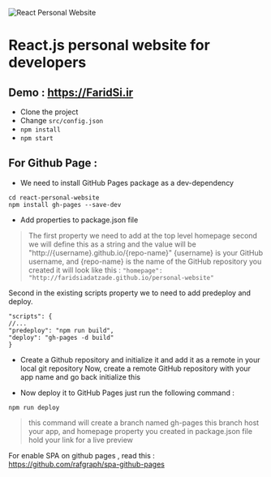 ![React Personal Website](https://raw.githubusercontent.com/faridsi/react-personal-website/master/public/img/readme.png)

# React.js personal website for developers

## Demo : https://FaridSi.ir

- Clone the project
- Change `src/config.json`
- `npm install`
- `npm start`

## For Github Page :

- We need to install GitHub Pages package as a dev-dependency
```
cd react-personal-website
npm install gh-pages --save-dev
```

- Add properties to package.json file
> The first property we need to add at the top level homepage second we will define this as a string and the value will be "http://{username}.github.io/{repo-name}" {username} is your GitHub username, and {repo-name} is the name of the GitHub repository you created it will look like this :
`"homepage": "http://faridsiadatzade.github.io/personal-website"`

   Second in the existing scripts property we to need to add predeploy and deploy.
```
"scripts": {
//...
"predeploy": "npm run build",
"deploy": "gh-pages -d build"
}
```

- Create a Github repository and initialize it and add it as a remote in your local git repository
Now, create a remote GitHub repository with your app name and go back initialize this


- Now deploy it to GitHub Pages
just run the following command :
```
npm run deploy
```

> this command will create a branch named gh-pages this branch host your app, and homepage property you created in package.json file hold your link for a live preview

For enable SPA on github pages , read this : https://github.com/rafgraph/spa-github-pages